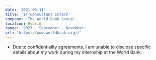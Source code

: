 ```yaml
---
date: '2021-06-11'
title: 'IT Consultant Intern'
company: 'The World Bank Group'
location: Hybrid
range: '2023 · September - November'
url: 'https://www.worldbank.org//'
---
```


- Due to confidentiality agreements, I am unable to disclose specific details about my work during my internship at the World Bank.
